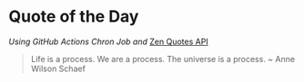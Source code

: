 # Quote of the Day 
*Using GitHub Actions Chron Job and* [Zen Quotes API]( https://zenquotes.io/ )
> Life is a process. We are a process. The universe is a process. ~ Anne Wilson Schaef
